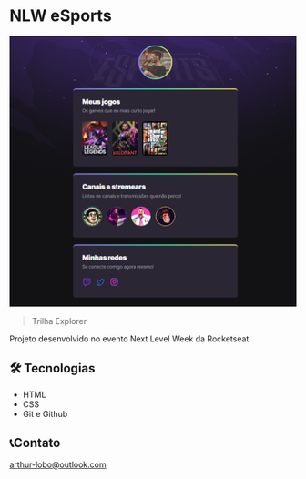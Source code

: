 # NLW eSports 

![preview](./.github/preview.png)

> Trilha Explorer

Projeto desenvolvido no evento Next Level Week da Rocketseat


## 🛠 Tecnologias 

- HTML
- CSS
- Git e Github

## 📞Contato

arthur-lobo@outlook.com

